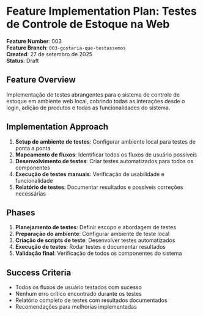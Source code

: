 # Feature Implementation Plan: Testes de Controle de Estoque na Web

**Feature Number**: 003  
**Feature Branch**: `003-gostaria-que-testassemos`  
**Created**: 27 de setembro de 2025  
**Status**: Draft

## Feature Overview
Implementação de testes abrangentes para o sistema de controle de estoque em ambiente web local, cobrindo todas as interações desde o login, adição de produtos e todas as funcionalidades do sistema.

## Implementation Approach
1. **Setup de ambiente de testes**: Configurar ambiente local para testes de ponta a ponta
2. **Mapeamento de fluxos**: Identificar todos os fluxos de usuário possíveis
3. **Desenvolvimento de testes**: Criar testes automatizados para todos os componentes
4. **Execução de testes manuais**: Verificação de usabilidade e funcionalidade
5. **Relatório de testes**: Documentar resultados e possíveis correções necessárias

## Phases
1. **Planejamento de testes**: Definir escopo e abordagem de testes
2. **Preparação do ambiente**: Configurar ambiente de teste local
3. **Criação de scripts de teste**: Desenvolver testes automatizados
4. **Execução de testes**: Rodar testes e documentar resultados
5. **Validação final**: Verificação de todos os componentes do sistema

## Success Criteria
- Todos os fluxos de usuário testados com sucesso
- Nenhum erro crítico encontrado durante os testes
- Relatório completo de testes com resultados documentados
- Recomendações para melhorias implementadas